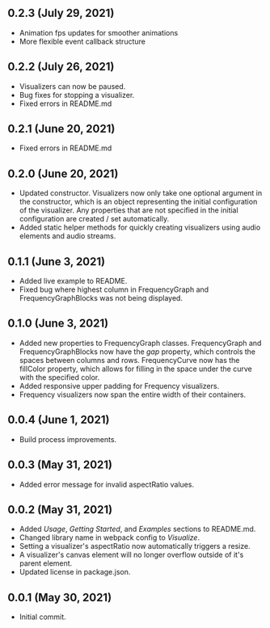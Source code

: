 ## 0.2.3 (July 29, 2021)

-   Animation fps updates for smoother animations
-   More flexible event callback structure

## 0.2.2 (July 26, 2021)

-   Visualizers can now be paused.
-   Bug fixes for stopping a visualizer.
-   Fixed errors in README.md

## 0.2.1 (June 20, 2021)

-   Fixed errors in README.md

## 0.2.0 (June 20, 2021)

-   Updated constructor. Visualizers now only take one optional argument in the constructor, which is an object representing the initial configuration of the visualizer. Any properties that are not specified in the initial configuration are created / set automatically.
-   Added static helper methods for quickly creating visualizers using audio elements and audio streams.

## 0.1.1 (June 3, 2021)

-   Added live example to README.
-   Fixed bug where highest column in FrequencyGraph and FrequencyGraphBlocks was not being displayed.

## 0.1.0 (June 3, 2021)

-   Added new properties to FrequencyGraph classes. FrequencyGraph and FrequencyGraphBlocks now have the _gap_ property, which controls the spaces between columns and rows. FrequencyCurve now has the fillColor property, which allows for filling in the space under the curve with the specified color.
-   Added responsive upper padding for Frequency visualizers.
-   Frequency visualizers now span the entire width of their containers.

## 0.0.4 (June 1, 2021)

-   Build process improvements.

## 0.0.3 (May 31, 2021)

-   Added error message for invalid aspectRatio values.

## 0.0.2 (May 31, 2021)

-   Added _Usage_, _Getting Started_, and _Examples_ sections to README.md.
-   Changed library name in webpack config to _Visualize_.
-   Setting a visualizer's aspectRatio now automatically triggers a resize.
-   A visualizer's canvas element will no longer overflow outside of it's parent element.
-   Updated license in package.json.

## 0.0.1 (May 30, 2021)

-   Initial commit.
